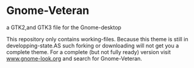 # Gnome-Veteran
a GTK2,and GTK3 file for the Gnome-desktop

This repository only contains working-files.  Because this theme is still in developping-state.AS such forking or downloading will not get you a complete theme.
For a complete (but not fully ready) version visit www.gnome-look.org and search for Gnome-Veteran.
